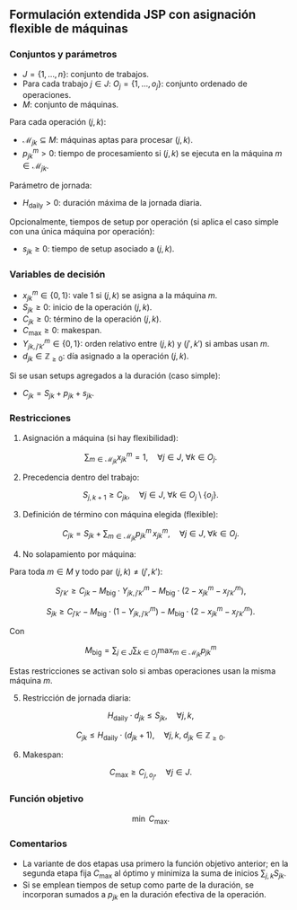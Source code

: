 ## Formulación extendida JSP con asignación flexible de máquinas

### Conjuntos y parámetros

- $J = \{1, \dots, n\}$: conjunto de trabajos.
- Para cada trabajo $j \in J$: $O_j = \{1, \dots, o_j\}$: conjunto ordenado de operaciones.
- $M$: conjunto de máquinas.

Para cada operación $(j,k)$:

- $\mathcal{M}_{jk} \subseteq M$: máquinas aptas para procesar $(j,k)$.
- $p_{jk}^m > 0$: tiempo de procesamiento si $(j,k)$ se ejecuta en la máquina $m \in \mathcal{M}_{jk}$.

Parámetro de jornada:

- $H_{\text{daily}} > 0$: duración máxima de la jornada diaria.

Opcionalmente, tiempos de setup por operación (si aplica el caso simple con una única máquina por operación):

- $s_{jk} \ge 0$: tiempo de setup asociado a $(j,k)$.

### Variables de decisión

- $x_{jk}^m \in \{0,1\}$: vale 1 si $(j,k)$ se asigna a la máquina $m$.
- $S_{jk} \ge 0$: inicio de la operación $(j,k)$.
- $C_{jk} \ge 0$: término de la operación $(j,k)$.
- $C_{\max} \ge 0$: makespan.
- $Y_{jk,j'k'}^{m} \in \{0,1\}$: orden relativo entre $(j,k)$ y $(j',k')$ si ambas usan $m$.
- $d_{jk} \in \mathbb{Z}_{\ge 0}$: día asignado a la operación $(j,k)$.

Si se usan setups agregados a la duración (caso simple):

- $C_{jk} = S_{jk} + p_{jk} + s_{jk}$.

### Restricciones

1. Asignación a máquina (si hay flexibilidad):

$$\sum_{m \in \mathcal{M}_{jk}} x_{jk}^m = 1, \quad \forall j \in J,\; \forall k \in O_j.$$

2. Precedencia dentro del trabajo:

$$S_{j,k+1} \ge C_{jk}, \quad \forall j \in J, \; \forall k \in O_j \setminus \{o_j\}.$$

3. Definición de término con máquina elegida (flexible):

$$C_{jk} = S_{jk} + \sum_{m \in \mathcal{M}_{jk}} p_{jk}^m \, x_{jk}^m, \quad \forall j \in J,\; \forall k \in O_j.$$

4. No solapamiento por máquina:

Para toda $m \in M$ y todo par $(j,k) \neq (j',k')$:

$$S_{j'k'} \ge C_{jk} - M_{\text{big}} \cdot Y_{jk,j'k'}^m - M_{\text{big}} \cdot (2 - x_{jk}^m - x_{j'k'}^m),$$

$$S_{jk} \ge C_{j'k'} - M_{\text{big}} \cdot (1 - Y_{jk,j'k'}^m) - M_{\text{big}} \cdot (2 - x_{jk}^m - x_{j'k'}^m).$$

Con 

$$M_{\text{big}} = \sum_{j \in J}\sum_{k \in O_j}\max_{m \in \mathcal{M}_{jk}} p_{jk}^m$$

Estas restricciones se activan solo si ambas operaciones usan la misma máquina $m$.

5. Restricción de jornada diaria:

$$H_{\text{daily}} \cdot d_{jk} \le S_{jk}, \quad \forall j,k,$$

$$C_{jk} \le H_{\text{daily}} \cdot (d_{jk} + 1), \quad \forall j,k,\; d_{jk} \in \mathbb{Z}_{\ge 0}.$$

6. Makespan:

$$C_{\max} \ge C_{j,o_j}, \quad \forall j \in J.$$

### Función objetivo

$$\min \; C_{\max}.$$

### Comentarios

- La variante de dos etapas usa primero la función objetivo anterior; en la segunda etapa fija $C_{\max}$ al óptimo y minimiza la suma de inicios $\sum_{j,k} S_{jk}$.
- Si se emplean tiempos de setup como parte de la duración, se incorporan sumados a $p_{jk}$ en la duración efectiva de la operación.
